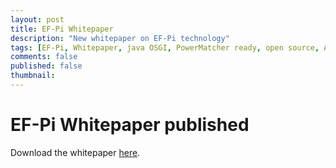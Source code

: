 ```yaml
---
layout: post
title: EF-Pi Whitepaper
description: "New whitepaper on EF-Pi technology"
tags: [EF-Pi, Whitepaper, java OSGI, PowerMatcher ready, open source, Apache 2.0, community, PowerMatcherSuite]
comments: false
published: false
thumbnail: 
---
```


# EF-Pi Whitepaper published

Download the whitepaper [here](https://github.com/flexiblepower/flexiblepower.github.io/raw/master/download/Whitepaper%20EF-Pi%20final%20june%201st%202015%20version.pdf).
